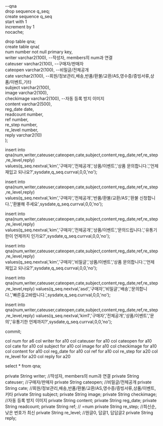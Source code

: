 --qna																				
drop sequence q_seq;									
create sequence q_seq									
start with 1									
increment by 1									
nocache;									
									
drop table qna;									
create table qna(									
num number not null primary key,									
writer varchar2(100), --작성자, members의 num과 연결									
cateuser varchar2(100), --구매자/판매자									
cateopen varchar2(100), --비밀글/전체공개									
cate varchar2(100), --회원/정보관리,배송,반품/환불/교환/AS,영수증/증빙서류,상품/이벤트,기타									
subject varchar2(100),									
image varchar2(100),									
checkimage varchar2(100), --자동 등록 방지 이미지									
content varchar2(500),									
reg_date date,									
readcount number,									
ref number,									
re_step number,									
re_level number,									
reply varchar2(10)									
);									

insert into qna(num,writer,cateuser,cateopen,cate,subject,content,reg_date,ref,re_step,re_level,reply)									
values(q_seq.nextval,'kim','구매자','전체공개','상품/이벤트','상품 문의합니다.','언제 재입고 되나요?',sysdate,q_seq.currval,0,0,'no');									
									
insert into qna(num,writer,cateuser,cateopen,cate,subject,content,reg_date,ref,re_step,re_level,reply)									
values(q_seq.nextval,'kim','구매자','전체공개','반품/환불/교환/AS','환불 신청합니다.','환불해 주세요',sysdate,q_seq.currval,0,0,'no');									
									
insert into qna(num,writer,cateuser,cateopen,cate,subject,content,reg_date,ref,re_step,re_level,reply)									
values(q_seq.nextval,'kim','구매자','전체공개','상품/이벤트','문의드립니다.','유통기한이 언제까지 인가요?',sysdate,q_seq.currval,0,0,'no');									
									
insert into qna(num,writer,cateuser,cateopen,cate,subject,content,reg_date,ref,re_step,re_level,reply)									
values(q_seq.nextval,'kim','구매자','비밀글','상품/이벤트','상품 문의합니다.','언제 재입고 되나요?',sysdate,q_seq.currval,0,0,'no');									


insert into qna(num,writer,cateuser,cateopen,cate,subject,content,reg_date,ref,re_step,re_level,reply) 
values(q_seq.nextval,'asd','구매자','비밀글','배송','문의합니다.','빠른출고바랍니다.',sysdate,q_seq.currval,0,0,'no');								

insert into qna(num,writer,cateuser,cateopen,cate,subject,content,reg_date,ref,re_step,re_level,reply) 
values(q_seq.nextval,'kim1','구매자','전체공개','상품/이벤트','문의','유통기한 언제까지?',sysdate,q_seq.currval,0,0,'no');

commit;

col num for a6
col writer for a10
col cateuser for a10
col cateopen for a10
col cate for a10
col subject for a10
col image for a10
col checkimage for a10
col content for a10
col reg_date for a10
col ref for a10
col re_step for a20
col re_level for a20
col reply for a20

select * from qna;





private String writer; //작성자, members의 num과 연결
private String cateuser; //구매자/판매자
private String cateopen; //비밀글/전체공개
private String cate; //회원/정보관리,배송,반품/환불/교환/AS,영수증/증빙서류,상품/이벤트,키타
private String subject;
private String image;
private String checkimage; //자동 등록 방지 이미지
private String content;
private String reg_date;
private String readcount;
private String ref; // =num
private String re_step; //최신순, 낮은 번호가 최신
private String re_level; //원글0, 답글1, 답답글2
private String reply;
